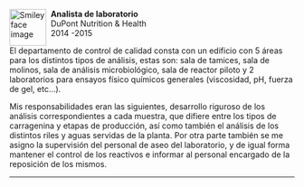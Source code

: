 <p>
<img src="https://www.graphis.com/media/uploads/cfe/entry/34b988ab-72f9-4677-8d07-43ed78276944/dupont_logo_1.jpg" alt="Smiley face image"
style="float:left; width:65px; height:65px;">
<span style="vertical-align:bottom">
&nbsp <strong> Analista de laboratorio</strong> <br>
&nbsp  DuPont Nutrition & Health  <br>
&nbsp 2014 -2015
</span>
</p>

El departamento de control de calidad consta con un edificio con 5 áreas para los distintos tipos de análisis, estas son: sala de tamices, sala de molinos, sala de análisis microbiológico, sala de reactor 
piloto y 2 laboratorios para ensayos físico químicos generales (viscosidad, pH, fuerza de gel, etc…).

Mis responsabilidades eran las siguientes,
desarrollo riguroso de los análisis correspondientes 
a cada muestra, que difiere entre los tipos de carragenina y etapas de producción,
así como también el análisis de los distintos riles y aguas servidas de la planta. 
Por otra parte también se me asigno la supervisión del personal de aseo del laboratorio,
y de igual forma mantener el control de los reactivos e informar al personal encargado de
la reposición de los mismos.
<br>
<hr size="30">

